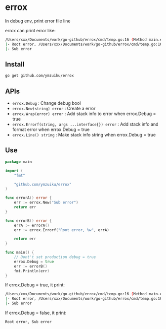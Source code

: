 # errox

In debug env, print error file line

errox can print error like:

```bash
/Users/xxx/Documents/work/go-github/errox/cmd/temp.go:16 (Method main.errorB)
|- Root error, /Users/xxx/Documents/work/go-github/errox/cmd/temp.go:10 (Method main.errorA)
|- Sub error
```

## Install

```bash
go get github.com/ymzuiku/errox
```

## APIs

- `errox.Debug` : Change debug bool
- `errox.New(string) error` : Create a error
- `errox.Wrap(error) error` : Add stack info to error when errox.Debug = true
- `errox.Errorf(string, args ...interface{}) error` : Add stack info and format error when errox.Debug = true
- `errox.Line() string` : Make stack info string when errox.Debug = true

## Use

```go
package main

import (
	"fmt"

	"github.com/ymzuiku/errox"
)

func errorA() error {
	err := errox.New("Sub error")
	return err
}

func errorB() error {
	errA := errorA()
	err := errox.Errorf("Root error, %w", errA)

	return err
}

func main() {
	// Dont't set production debug = true
	errox.Debug = true
	err := errorB()
	fmt.Println(err)
}
```

If errox.Debug = true, it print:

```bash
/Users/xxx/Documents/work/go-github/errox/cmd/temp.go:16 (Method main.errorB)
|- Root error, /Users/xxx/Documents/work/go-github/errox/cmd/temp.go:10 (Method main.errorA)
|- Sub error
```

If errox.Debug = false, it print:

```bash
Root error, Sub error
```
